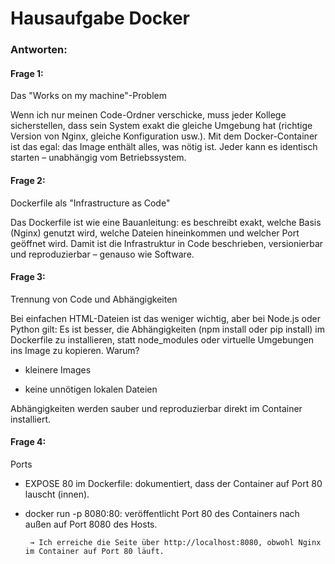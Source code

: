 # Hausaufgabe Docker 

### Antworten: 

#### Frage 1: 
Das "Works on my machine"-Problem

Wenn ich nur meinen Code-Ordner verschicke, muss jeder Kollege sicherstellen, dass sein System exakt die gleiche Umgebung hat (richtige Version von Nginx, gleiche Konfiguration usw.).
Mit dem Docker-Container ist das egal: das Image enthält alles, was nötig ist. Jeder kann es identisch starten – unabhängig vom Betriebssystem.

#### Frage 2:
Dockerfile als "Infrastructure as Code"

Das Dockerfile ist wie eine Bauanleitung: es beschreibt exakt, welche Basis (Nginx) genutzt wird, welche Dateien hineinkommen und welcher Port geöffnet wird.
Damit ist die Infrastruktur in Code beschrieben, versionierbar und reproduzierbar – genauso wie Software.

#### Frage 3: 
Trennung von Code und Abhängigkeiten

Bei einfachen HTML-Dateien ist das weniger wichtig, aber bei Node.js oder Python gilt:
Es ist besser, die Abhängigkeiten (npm install oder pip install) im Dockerfile zu installieren, statt node_modules oder virtuelle Umgebungen ins Image zu kopieren.
Warum?

- kleinere Images

- keine unnötigen lokalen Dateien

Abhängigkeiten werden sauber und reproduzierbar direkt im Container installiert.

#### Frage 4:

Ports

- EXPOSE 80 im Dockerfile: dokumentiert, dass der Container auf Port 80 lauscht (innen).

- docker run -p 8080:80: veröffentlicht Port 80 des Containers nach außen auf Port 8080 des Hosts.

       → Ich erreiche die Seite über http://localhost:8080, obwohl Nginx im Container auf Port 80 läuft.


